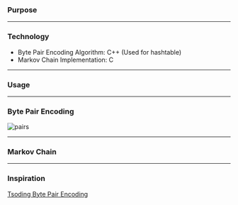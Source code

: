 ### Purpose

****
### Technology
- Byte Pair Encoding Algorithm: C++ (Used for hashtable)
- Markov Chain Implementation: C
****
### Usage

****
### Byte Pair Encoding
![pairs](https://github.com/user-attachments/assets/bd4b1de2-2923-4d68-bfb5-d4923d0fcc76)

****
### Markov Chain

****
### Inspiration
[Tsoding Byte Pair Encoding](https://youtu.be/rqfy_VPuqps?si=re7YUX5FYQkonZJC)
